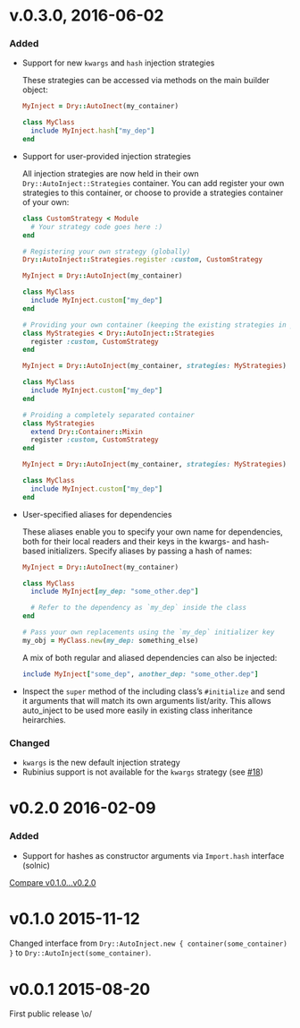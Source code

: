 # v.0.3.0, 2016-06-02

### Added

* Support for new `kwargs` and `hash` injection strategies

    These strategies can be accessed via methods on the main builder object:

    ```ruby
    MyInject = Dry::AutoInect(my_container)

    class MyClass
      include MyInject.hash["my_dep"]
    end
    ```
* Support for user-provided injection strategies

    All injection strategies are now held in their own `Dry::AutoInject::Strategies` container. You can add register your own strategies to this container, or choose to provide a strategies container of your own:

    ```ruby
    class CustomStrategy < Module
      # Your strategy code goes here :)
    end

    # Registering your own strategy (globally)
    Dry::AutoInject::Strategies.register :custom, CustomStrategy

    MyInject = Dry::AutoInject(my_container)

    class MyClass
      include MyInject.custom["my_dep"]
    end

    # Providing your own container (keeping the existing strategies in place)
    class MyStrategies < Dry::AutoInject::Strategies
      register :custom, CustomStrategy
    end

    MyInject = Dry::AutoInject(my_container, strategies: MyStrategies)

    class MyClass
      include MyInject.custom["my_dep"]
    end

    # Proiding a completely separated container
    class MyStrategies
      extend Dry::Container::Mixin
      register :custom, CustomStrategy
    end

    MyInject = Dry::AutoInject(my_container, strategies: MyStrategies)

    class MyClass
      include MyInject.custom["my_dep"]
    end
    ```
* User-specified aliases for dependencies

    These aliases enable you to specify your own name for dependencies, both for their local readers and their keys in the kwargs- and hash-based initializers. Specify aliases by passing a hash of names:

    ```ruby
    MyInject = Dry::AutoInect(my_container)

    class MyClass
      include MyInject[my_dep: "some_other.dep"]

      # Refer to the dependency as `my_dep` inside the class
    end

    # Pass your own replacements using the `my_dep` initializer key
    my_obj = MyClass.new(my_dep: something_else)
    ```

    A mix of both regular and aliased dependencies can also be injected:

    ```ruby
    include MyInject["some_dep", another_dep: "some_other.dep"]
    ```

* Inspect the `super` method of the including class’s `#initialize` and send it arguments that will match its own arguments list/arity. This allows auto_inject to be used more easily in existing class inheritance heirarchies.

### Changed

* `kwargs` is the new default injection strategy
* Rubinius support is not available for the `kwargs` strategy (see [#18](https://github.com/dry-rb/dry-auto_inject/issues/18))

# v0.2.0 2016-02-09

### Added

* Support for hashes as constructor arguments via `Import.hash` interface (solnic)

[Compare v0.1.0...v0.2.0](https://github.com/dryrb/dry-auto_inject/compare/v0.1.0...v0.2.0)

# v0.1.0 2015-11-12

Changed interface from `Dry::AutoInject.new { container(some_container) }` to
`Dry::AutoInject(some_container)`.

# v0.0.1 2015-08-20

First public release \o/
